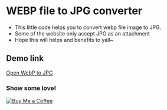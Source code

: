 # WEBP file to JPG converter
- This little code helps you to convert webp file image to JPG.
- Some of the website only accept JPG as an attachment
- Hope this will helps and benefits to yall~

## Demo link
<a href="https://webp2jpg-tvzhudavjgrkgnnvtqsrf4.streamlit.app/" target="_blank">Open WebP to JPG</a>


### Show some love!
[![Buy Me a Coffee](https://img.buymeacoffee.com/button-api/?text=Buy%20me%20a%20coffee&emoji=☕&slug=suriyakame&button_colour=FFDD00&font_colour=000000&font_family=Cookie&outline_colour=000000&coffee_colour=ffffff)](https://buymeacoffee.com/suriyakame)
